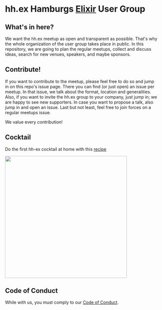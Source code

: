 # hh.ex Hamburgs [Elixir](http://elixir-lang.org) User Group
## What's in here?
We want the hh.ex meetup as open and transparent as possible. That's why the whole organization of the user group takes place in public. In this repository, we are going to plan the regular meetups, collect and discuss ideas, search for new venues, speakers, and maybe sponsors.

## Contribute!
If you want to contribute to the meetup, please feel free to do so and jump in on this repo's issue page. There you can find (or just open) an issue per meetup. In that issue, we talk about the format, location and generalities. Also, if you want to invite the hh.ex group to your company, just jump in; we are happy to see new supporters. In case you want to propose a talk, also jump in and open an issue. Last but not least, feel free to join forces on a regular meetups issue.

We value every contribution!

## Cocktail
Do the first hh-ex cocktail at home with this [recipe](https://github.com/hh-ex/planning/blob/master/cocktail.md)

<img src="https://pbs.twimg.com/media/CoTidIRXYAA4m60.jpg" width="400px"/>

## Code of Conduct
While with us, you must comply to our [Code of Conduct](https://github.com/hh-ex/planning/blob/master/Code-of-Conduct.md).
